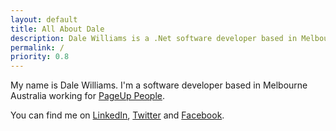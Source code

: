 ```yaml
---
layout: default
title: All About Dale
description: Dale Williams is a .Net software developer based in Melbourne Australia.
permalink: /
priority: 0.8
---
```

My name is Dale Williams. I'm a software developer based in Melbourne Australia working for [PageUp People](http://pageuppeople.com).

You can find me on [LinkedIn](http://www.linkedin.com/pub/dale-williams/16/18b/283), [Twitter](https://twitter.com/enslam) and [Facebook](https://www.facebook.com/dale.williams).